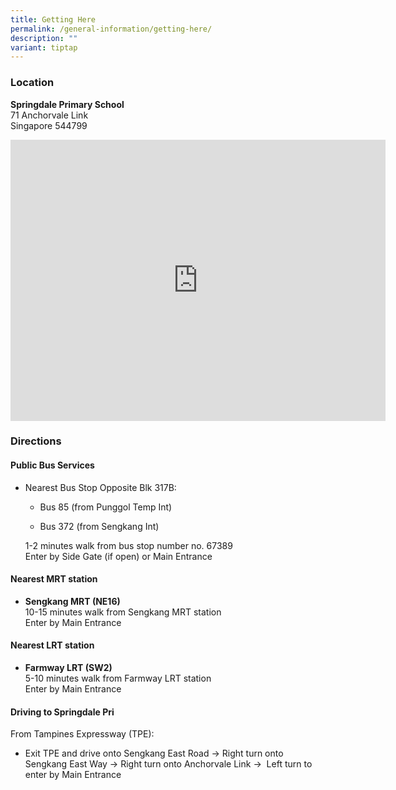 ```yaml
---
title: Getting Here
permalink: /general-information/getting-here/
description: ""
variant: tiptap
---
```

<h3>Location</h3>
<p><strong>Springdale Primary School </strong>
<br>71 Anchorvale Link
<br>Singapore 544799</p>
<p></p>
<div class="iframe-wrapper">
<iframe style="border:0;" height="450" width="600" allowfullscreen="true" frameborder="0" src="https://www.google.com/maps/embed?pb=!1m18!1m12!1m3!1d3988.6358668005523!2d103.88710517710614!3d1.394966698591872!2m3!1f0!2f0!3f0!3m2!1i1024!2i768!4f13.1!3m3!1m2!1s0x31da166ce2a74969%3A0xee086fca6014181a!2sSpringdale%20Primary%20School!5e0!3m2!1sen!2ssg!4v1754911071369!5m2!1sen!2ssg"></iframe>
</div>
<h3>Directions</h3>
<h4>Public Bus Services</h4>
<ul data-tight="true" class="tight">
<li>
<p>Nearest Bus Stop Opposite Blk 317B:</p>
<ul data-tight="true" class="tight">
<li>
<p>Bus 85 (from Punggol Temp Int)</p>
</li>
<li>
<p>Bus 372 (from Sengkang Int)</p>
<p></p>
</li>
</ul>
<p>1-2&nbsp;minutes walk from bus stop number no. 67389
<br>Enter by Side Gate (if open) or Main Entrance</p>
</li>
</ul>
<h4>Nearest MRT station</h4>
<ul data-tight="true" class="tight">
<li>
<p><strong>Sengkang MRT (NE16)</strong>
<br>10-15 minutes walk from Sengkang MRT station
<br>Enter by Main Entrance</p>
</li>
</ul>
<h4>Nearest LRT station</h4>
<ul data-tight="true" class="tight">
<li>
<p><strong>Farmway LRT (SW2)</strong>
<br>5-10 minutes walk from Farmway LRT station
<br>Enter by Main Entrance</p>
</li>
</ul>
<h4>Driving to Springdale Pri</h4>
<p>From&nbsp;Tampines Expressway (TPE):</p>
<ul data-tight="true" class="tight">
<li>
<p>Exit TPE and drive onto Sengkang East Road -&gt;&nbsp;Right turn onto
Sengkang East&nbsp;Way -&gt;&nbsp;Right turn onto Anchorvale Link -&gt;&nbsp;&nbsp;Left
turn to enter by Main Entrance</p>
<p></p>
</li>
</ul>
<p></p>